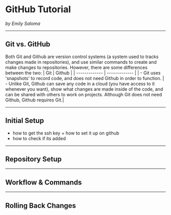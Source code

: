 # GitHub Tutorial

_by Emily Saloma_

---
## Git vs. GitHub
Both Git and Github are version control systems (a system used to tracks changes made in repositories), and use similar commands to create and make changes to repositories. However, there are some differences between the two:
| Git  | Github |
| ------------- | ------------- |
|  - Git uses 'snapshots' to record code, and does not need Github in order to function. | - Unlike Git, Github can save any code in a cloud (you have access to it whenever you want), show what changes are made inside of the code, and can be shared with others to work on projects. Although Git does not need Github, Github requires Git.|

---
## Initial Setup
- how to get the ssh key + how to set it up on github
- how to check if its added

---
## Repository Setup



---
## Workflow & Commands



---
## Rolling Back Changes